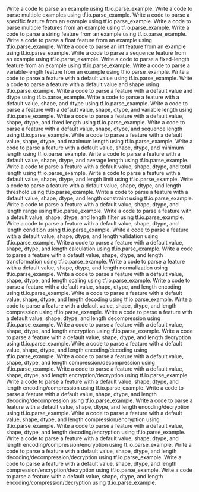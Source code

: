 Write a code to parse an example using tf.io.parse_example.
Write a code to parse multiple examples using tf.io.parse_example.
Write a code to parse a specific feature from an example using tf.io.parse_example.
Write a code to parse multiple features from an example using tf.io.parse_example.
Write a code to parse a string feature from an example using tf.io.parse_example.
Write a code to parse a float feature from an example using tf.io.parse_example.
Write a code to parse an int feature from an example using tf.io.parse_example.
Write a code to parse a sequence feature from an example using tf.io.parse_example.
Write a code to parse a fixed-length feature from an example using tf.io.parse_example.
Write a code to parse a variable-length feature from an example using tf.io.parse_example.
Write a code to parse a feature with a default value using tf.io.parse_example.
Write a code to parse a feature with a default value and shape using tf.io.parse_example.
Write a code to parse a feature with a default value and dtype using tf.io.parse_example.
Write a code to parse a feature with a default value, shape, and dtype using tf.io.parse_example.
Write a code to parse a feature with a default value, shape, dtype, and variable length using tf.io.parse_example.
Write a code to parse a feature with a default value, shape, dtype, and fixed length using tf.io.parse_example.
Write a code to parse a feature with a default value, shape, dtype, and sequence length using tf.io.parse_example.
Write a code to parse a feature with a default value, shape, dtype, and maximum length using tf.io.parse_example.
Write a code to parse a feature with a default value, shape, dtype, and minimum length using tf.io.parse_example.
Write a code to parse a feature with a default value, shape, dtype, and average length using tf.io.parse_example.
Write a code to parse a feature with a default value, shape, dtype, and total length using tf.io.parse_example.
Write a code to parse a feature with a default value, shape, dtype, and length limit using tf.io.parse_example.
Write a code to parse a feature with a default value, shape, dtype, and length threshold using tf.io.parse_example.
Write a code to parse a feature with a default value, shape, dtype, and length constraint using tf.io.parse_example.
Write a code to parse a feature with a default value, shape, dtype, and length range using tf.io.parse_example.
Write a code to parse a feature with a default value, shape, dtype, and length filter using tf.io.parse_example.
Write a code to parse a feature with a default value, shape, dtype, and length condition using tf.io.parse_example.
Write a code to parse a feature with a default value, shape, dtype, and length validation using tf.io.parse_example.
Write a code to parse a feature with a default value, shape, dtype, and length calculation using tf.io.parse_example.
Write a code to parse a feature with a default value, shape, dtype, and length transformation using tf.io.parse_example.
Write a code to parse a feature with a default value, shape, dtype, and length normalization using tf.io.parse_example.
Write a code to parse a feature with a default value, shape, dtype, and length scaling using tf.io.parse_example.
Write a code to parse a feature with a default value, shape, dtype, and length encoding using tf.io.parse_example.
Write a code to parse a feature with a default value, shape, dtype, and length decoding using tf.io.parse_example.
Write a code to parse a feature with a default value, shape, dtype, and length compression using tf.io.parse_example.
Write a code to parse a feature with a default value, shape, dtype, and length decompression using tf.io.parse_example.
Write a code to parse a feature with a default value, shape, dtype, and length encryption using tf.io.parse_example.
Write a code to parse a feature with a default value, shape, dtype, and length decryption using tf.io.parse_example.
Write a code to parse a feature with a default value, shape, dtype, and length encoding/decoding using tf.io.parse_example.
Write a code to parse a feature with a default value, shape, dtype, and length compression/decompression using tf.io.parse_example.
Write a code to parse a feature with a default value, shape, dtype, and length encryption/decryption using tf.io.parse_example.
Write a code to parse a feature with a default value, shape, dtype, and length encoding/compression using tf.io.parse_example.
Write a code to parse a feature with a default value, shape, dtype, and length decoding/decompression using tf.io.parse_example.
Write a code to parse a feature with a default value, shape, dtype, and length encoding/decryption using tf.io.parse_example.
Write a code to parse a feature with a default value, shape, dtype, and length compression/encryption using tf.io.parse_example.
Write a code to parse a feature with a default value, shape, dtype, and length decoding/encryption using tf.io.parse_example.
Write a code to parse a feature with a default value, shape, dtype, and length encoding/compression/encryption using tf.io.parse_example.
Write a code to parse a feature with a default value, shape, dtype, and length decoding/decompression/decryption using tf.io.parse_example.
Write a code to parse a feature with a default value, shape, dtype, and length compression/encryption/decryption using tf.io.parse_example.
Write a code to parse a feature with a default value, shape, dtype, and length encoding/compression/decryption using tf.io.parse_example.